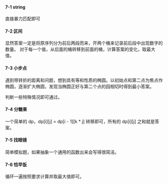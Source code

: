 #### 7-1 string

直接暴力匹配即可

#### 7-2 区间

显然答案一定是将原序列分为前后两段而来，开两个桶来记录前后段中出现数字的数量。
对于每一个值，从后面的桶转移到前面的桶，计算答案的变化，取最大值。

#### 7-3 小步点

遇到带转折的距离和问题，想到具有等和性质的椭圆。以初始点和第二点为焦点作椭圆，逐渐扩大椭圆，发现当椭圆正好与第二个点的园相切时得到最小答案。

判断一些特殊情况即可通过。

#### 7-4 分糖果

一个简单的 dp，dp[i][j] = dp[i - 1][k * j] 转移即可，所有的 dp[i][j] 之和就是答案。


#### 7-5 找眼镜

简单模拟题，如果抽象一个通用的函数出来会写得很简洁。


#### 7-6 恰早饭

循环一遍按照要求计算并取最大值即可。
